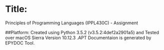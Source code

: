 # Title:
Principles of Programming Languages (IPPL430C) - Assignment

##Platform:
Created using Python 3.5.2 (v3.5.2:4def2a2901a5) and Tested over macOS Sierra Version 10.12.3 .APT Documentaion is generated by EPYDOC Tool.
